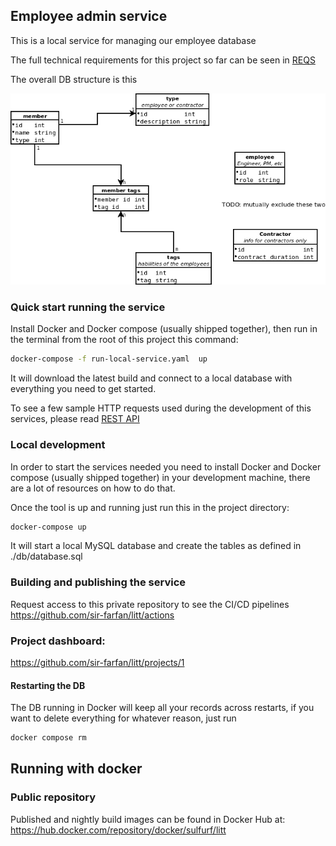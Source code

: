 ## Employee admin service

This is a local service for managing our employee database

The full technical requirements for this project so far can be seen in [REQS](PROJECT_REQS.md)

The overall DB structure is this

![DB!](./db/teams.png)

### Quick start running the service

Install Docker and Docker compose (usually shipped together), then run in the terminal
from the root of this project this command:

```bash
docker-compose -f run-local-service.yaml  up
```

It will download the latest build and connect to a local database with everything you need
to get started.

To see a few sample HTTP requests used during the development of this services, please
read [REST API](REST_API/README.md)

### Local development

In order to start the services needed you need to install Docker and Docker compose
(usually shipped together) in your development machine, there are a lot of resources
on how to do that.

Once the tool is up and running just run this in the project directory:
```bash
docker-compose up
```

It will start a local MySQL database and create the tables as defined in ./db/database.sql

### Building and publishing the service

Request access to this private repository to see the CI/CD pipelines  
https://github.com/sir-farfan/litt/actions

### Project dashboard:

https://github.com/sir-farfan/litt/projects/1

#### Restarting the DB

The DB running in Docker will keep all your records across restarts, if you want
to delete everything for whatever reason, just run

```bash
docker compose rm
```

## Running with docker

### Public repository

Published and nightly build images can be found in Docker Hub at:
https://hub.docker.com/repository/docker/sulfurf/litt